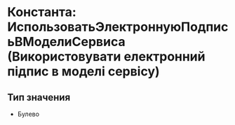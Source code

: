 ﻿# Константа: ИспользоватьЭлектроннуюПодписьВМоделиСервиса (Використовувати електронний підпис в моделі сервісу)

## Тип значения

- Булево

